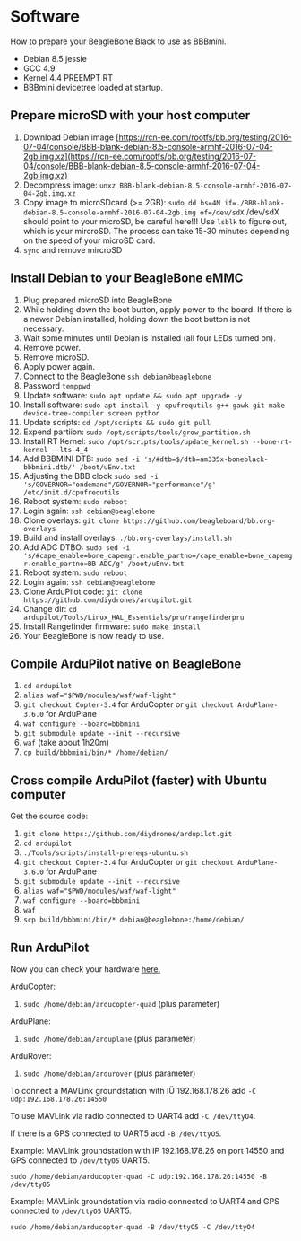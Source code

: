 # Software

How to prepare your BeagleBone Black to use as BBBmini.

* Debian 8.5 jessie
* GCC 4.9
* Kernel 4.4 PREEMPT RT
* BBBmini devicetree loaded at startup.

## Prepare microSD with your host computer
1. Download Debian image [https://rcn-ee.com/rootfs/bb.org/testing/2016-07-04/console/BBB-blank-debian-8.5-console-armhf-2016-07-04-2gb.img.xz](https://rcn-ee.com/rootfs/bb.org/testing/2016-07-04/console/BBB-blank-debian-8.5-console-armhf-2016-07-04-2gb.img.xz)
2. Decompress image: `unxz BBB-blank-debian-8.5-console-armhf-2016-07-04-2gb.img.xz`
3. Copy image to microSDcard (>= 2GB): `sudo dd bs=4M if=./BBB-blank-debian-8.5-console-armhf-2016-07-04-2gb.img of=/dev/sdX` /dev/sdX should point to your microSD, be careful here!!! Use `lsblk` to figure out, which is your mircroSD.
The process can take 15-30 minutes depending on the speed of your microSD card.
4. `sync` and remove mircroSD 

## Install Debian to your BeagleBone eMMC
1. Plug prepared microSD into BeagleBone
2. While holding down the boot button, apply power to the board. If there is a newer Debian installed, holding down the boot button is not necessary.
3. Wait some minutes until Debian is installed (all four LEDs turned on).
4. Remove power.
5. Remove microSD.
6. Apply power again.
7. Connect to the BeagleBone `ssh debian@beaglebone`
8. Password `temppwd`
9. Update software: `sudo apt update && sudo apt upgrade -y`
10. Install software: `sudo apt install -y cpufrequtils g++ gawk git make device-tree-compiler screen python`
11. Update scripts: `cd /opt/scripts && sudo git pull`
12. Expend partiion: `sudo /opt/scripts/tools/grow_partition.sh`
13. Install RT Kernel: `sudo /opt/scripts/tools/update_kernel.sh --bone-rt-kernel --lts-4_4`
14. Add BBBMINI DTB: `sudo sed -i 's/#dtb=$/dtb=am335x-boneblack-bbbmini.dtb/' /boot/uEnv.txt`
15. Adjusting the BBB clock `sudo sed -i 's/GOVERNOR="ondemand"/GOVERNOR="performance"/g' /etc/init.d/cpufrequtils`
16. Reboot system: `sudo reboot`
17. Login again: `ssh debian@beaglebone`
18. Clone overlays: `git clone https://github.com/beagleboard/bb.org-overlays`
19. Build and install overlays: `./bb.org-overlays/install.sh`
20. Add ADC DTBO: `sudo sed -i 's/#cape_enable=bone_capemgr.enable_partno=/cape_enable=bone_capemgr.enable_partno=BB-ADC/g' /boot/uEnv.txt`
21. Reboot system: `sudo reboot`
22. Login again: `ssh debian@beaglebone`
23. Clone ArduPilot code: `git clone https://github.com/diydrones/ardupilot.git`
24. Change dir: `cd ardupilot/Tools/Linux_HAL_Essentials/pru/rangefinderpru`
25. Install Rangefinder firmware: `sudo make install`
26. Your BeagleBone is now ready to use.

## Compile ArduPilot native on BeagleBone
1. `cd ardupilot`
2. `alias waf="$PWD/modules/waf/waf-light"`
3. `git checkout Copter-3.4` for ArduCopter or `git checkout ArduPlane-3.6.0` for ArduPlane
4. `waf configure --board=bbbmini`
5. `git submodule update --init --recursive`
6. `waf` (take about 1h20m)
7. `cp build/bbbmini/bin/* /home/debian/`

## Cross compile ArduPilot (faster) with Ubuntu computer

Get the source code:

1. `git clone https://github.com/diydrones/ardupilot.git`
2. `cd ardupilot`
3. `./Tools/scripts/install-prereqs-ubuntu.sh`
4. `git checkout Copter-3.4` for ArduCopter or `git checkout ArduPlane-3.6.0` for ArduPlane
5. `git submodule update --init --recursive`
6. `alias waf="$PWD/modules/waf/waf-light"`
7. `waf configure --board=bbbmini`
8. `waf`
9. `scp build/bbbmini/bin/* debian@beaglebone:/home/debian/`

## Run ArduPilot
Now you can check your hardware [here.](../checkhardware/checkhardware.md)

ArduCopter:

1. `sudo /home/debian/arducopter-quad` (plus parameter) 

ArduPlane:

1. `sudo /home/debian/arduplane` (plus parameter) 

ArduRover:

1. `sudo /home/debian/ardurover` (plus parameter) 

To connect a MAVLink groundstation with IÜ 192.168.178.26 add `-C udp:192.168.178.26:14550`

To use MAVLink via radio connected to UART4 add `-C /dev/ttyO4`. 

If there is a GPS connected to UART5 add `-B /dev/ttyO5`. 

Example: MAVLink groundstation with IP 192.168.178.26 on port 14550 and GPS connected to `/dev/ttyO5` UART5.

`sudo /home/debian/arducopter-quad -C udp:192.168.178.26:14550 -B /dev/ttyO5`

Example: MAVLink groundstation via radio connected to UART4 and GPS connected to `/dev/ttyO5` UART5.

`sudo /home/debian/arducopter-quad -B /dev/ttyO5 -C /dev/ttyO4`
